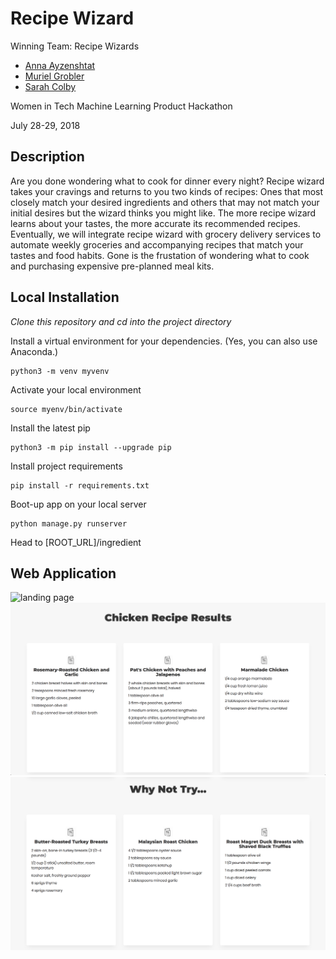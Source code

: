 # Recipe Wizard
Winning Team: Recipe Wizards
- [Anna Ayzenshtat](https://github.com/annaayzenshtat)
- [Muriel Grobler](https://github.com/murielgrobler)
- [Sarah Colby](https://github.com/vernistage)

Women in Tech Machine Learning Product Hackathon 

July 28-29, 2018

## Description

Are you done wondering what to cook for dinner every night? Recipe wizard takes your cravings and returns to you two kinds of recipes: Ones that most closely match your desired ingredients and others that may not match your initial desires but the wizard thinks you might like. The more recipe wizard learns about your tastes, the more accurate its recommended recipes. Eventually, we will integrate recipe wizard with grocery delivery services to automate weekly groceries and accompanying recipes that match your tastes and food habits. Gone is the frustation of wondering what to cook and purchasing expensive pre-planned meal kits.

## Local Installation

*Clone this repository and cd into the project directory*


Install a virtual environment for your dependencies. (Yes, you can also use Anaconda.)

    python3 -m venv myvenv

Activate your local environment

    source myenv/bin/activate

Install the latest pip

    python3 -m pip install --upgrade pip

Install project requirements

    pip install -r requirements.txt

Boot-up app on your local server

    python manage.py runserver
  
Head to [ROOT_URL]/ingredient

## Web Application
![landing page](readme_assets/images/landing-page.png "Landing Page")
![chicken results](readme_assets/images/main-results.png "Chicken Results")
![chicken alternate results](readme_assets/images/trial-results.png "Alternate Chicken Results")
